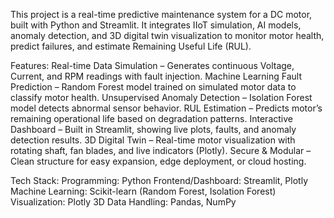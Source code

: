 This project is a real-time predictive maintenance system for a DC motor, built with Python and Streamlit. 
It integrates IIoT simulation, AI models, anomaly detection, and 3D digital twin visualization to monitor motor health, predict failures, and estimate Remaining Useful Life (RUL).

Features:
Real-time Data Simulation – Generates continuous Voltage, Current, and RPM readings with fault injection.
Machine Learning Fault Prediction – Random Forest model trained on simulated motor data to classify motor health.
Unsupervised Anomaly Detection – Isolation Forest model detects abnormal sensor behavior.
RUL Estimation – Predicts motor’s remaining operational life based on degradation patterns.
Interactive Dashboard – Built in Streamlit, showing live plots, faults, and anomaly detection results.
3D Digital Twin – Real-time motor visualization with rotating shaft, fan blades, and live indicators (Plotly).
Secure & Modular – Clean structure for easy expansion, edge deployment, or cloud hosting.

Tech Stack:
Programming: Python
Frontend/Dashboard: Streamlit, Plotly
Machine Learning: Scikit-learn (Random Forest, Isolation Forest)
Visualization: Plotly 3D
Data Handling: Pandas, NumPy
